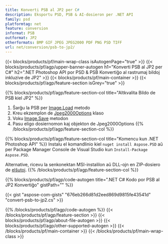 ```yaml
---
title: Konverti PSB al JP2 per C#
description: Eksportu PSD, PSB & AI-dosieron per .NET API
family: psd
platformtag: net
feature: conversion
informat: PSB
outformat: JP2
otherformats: BMP GIF JPEG JPEG2000 PDF PNG PSD TIFF
url: net/conversion/psb-to-jp2/
---
```


{{< blocks/products/pf/main-wrap-class isAutogenPage="true" >}}
{{< blocks/products/pf/agp/upper-banner-autogen h1="Konverti PSB al JP2 per C#" h2=".NET Photoshop API por PSD & PSB Konvertiĝo al rastrumaj bildoj inkluzive de JP2" >}}
{{< blocks/products/pf/main-container >}}
{{< blocks/products/pf/agp/feature-section isGrey="true" >}}

{{% blocks/products/pf/agp/feature-section-col title="Altkvalita Bildo de PSB kiel JP2" %}}
1. Ŝarĝu la PSB per [Image.Load](https://apireference.aspose.com/psd/net/aspose.psd/image/methods/load/index) metodo
1. Kreu ekzemplon de [Jpeg2000Options](https://apireference.aspose.com/psd/net/aspose.psd.imageoptions/Jpeg2000Options) klaso
1. Voku [Image.Save](https://apireference.aspose.com/psd/net/aspose.psd/image/methods/save/index) metodon
1. Pasu eligo dosiernomon kaj objekton de Jpeg2000Options
{{% /blocks/products/pf/agp/feature-section-col %}}

{{% blocks/products/pf/agp/feature-section-col title="Komencu kun .NET Photoshop API" %}}
Instalu el komandlinio kiel ```nuget install Aspose.PSD``` aŭ per Package Manager Console de Visual Studio kun ```Install-Package Aspose.PSD```.

Alternative, ricevu la senkonektan MSI-instalilon aŭ DLL-ojn en ZIP-dosiero de [elŝutoj](https://releases.aspose.com/psd/net).
{{% /blocks/products/pf/agp/feature-section-col %}}

{{% blocks/products/pf/agp/code-autogen title=".NET C# Kodo por PSB al JP2 Konvertiĝo" gistPath="" %}}

{{< gist "aspose-com-gists" "676eb266d81d2eed869d9815fe43541d" "convert-psb-to-jp2.cs" >}}

{{% /blocks/products/pf/agp/code-autogen %}}
{{< /blocks/products/pf/agp/feature-section >}}
{{< blocks/products/pf/agp/about-file-autogen >}}
{{< blocks/products/pf/agp/other-supported-autogen >}}
{{< /blocks/products/pf/main-container >}}
{{< /blocks/products/pf/main-wrap-class >}}

